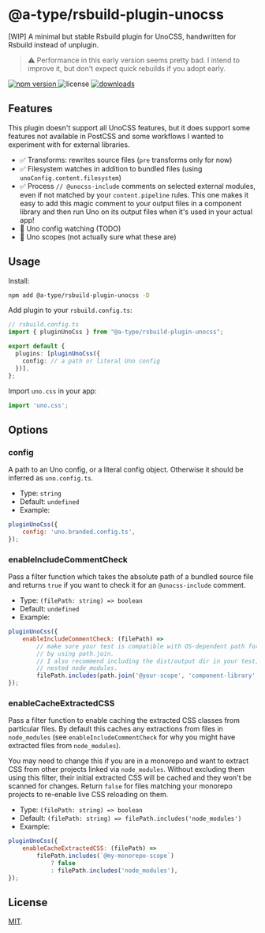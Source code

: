 # @a-type/rsbuild-plugin-unocss

[WIP] A minimal but stable Rsbuild plugin for UnoCSS, handwritten for Rsbuild instead of unplugin.

> ⚠️ Performance in this early version seems pretty bad. I intend to improve it, but don't expect quick rebuilds if you adopt early.

<p>
  <a href="https://npmjs.com/package/@a-type/rsbuild-plugin-unocss">
   <img src="https://img.shields.io/npm/v/rsbuild-plugin-unocss?style=flat-square&colorA=564341&colorB=EDED91" alt="npm version" />
  </a>
  <img src="https://img.shields.io/badge/License-MIT-blue.svg?style=flat-square&colorA=564341&colorB=EDED91" alt="license" />
  <a href="https://npmcharts.com/compare/@a-type/rsbuild-plugin-unocss?minimal=true"><img src="https://img.shields.io/npm/dm/@a-type/rsbuild-plugin-unocss.svg?style=flat-square&colorA=564341&colorB=EDED91" alt="downloads" /></a>
</p>

## Features

This plugin doesn't support all UnoCSS features, but it does support some features not available in PostCSS and some workflows I wanted to experiment with for external libraries.

- ✅ Transforms: rewrites source files (`pre` transforms only for now)
- ✅ Filesystem watches in addition to bundled files (using `unoConfig.content.filesystem`)
- ✅ Process `// @unocss-include` comments on selected external modules, even if not matched by your `content.pipeline` rules. This one makes it easy to add this magic comment to your output files in a component library and then run Uno on its output files when it's used in your actual app!
- 🚫 Uno config watching (TODO)
- 🚫 Uno scopes (not actually sure what these are)

## Usage

Install:

```bash
npm add @a-type/rsbuild-plugin-unocss -D
```

Add plugin to your `rsbuild.config.ts`:

```ts
// rsbuild.config.ts
import { pluginUnoCss } from "@a-type/rsbuild-plugin-unocss";

export default {
  plugins: [pluginUnoCss({
    config: // a path or literal Uno config
  })],
};
```

Import `uno.css` in your app:

```ts
import 'uno.css';
```

## Options

### config

A path to an Uno config, or a literal config object. Otherwise it should be inferred as `uno.config.ts`.

- Type: `string`
- Default: `undefined`
- Example:

```js
pluginUnoCss({
	config: 'uno.branded.config.ts',
});
```

### enableIncludeCommentCheck

Pass a filter function which takes the absolute path of a bundled source file and returns `true` if you want to check it for an `@unocss-include` comment.

- Type: `(filePath: string) => boolean`
- Default: `undefined`
- Example:

```js
pluginUnoCss({
	enableIncludeCommentCheck: (filePath) =>
		// make sure your test is compatible with OS-dependent path formats
		// by using path.join.
		// I also recommend including the dist/output dir in your test, to avoid
		// nested node_modules.
		filePath.includes(path.join('@your-scope', 'component-library', 'dist')),
});
```

### enableCacheExtractedCSS

Pass a filter function to enable caching the extracted CSS classes from particular files. By default this caches any extractions from files in `node_modules` (see `enableIncludeCommentCheck` for why you might have extracted files from `node_modules`).

You may need to change this if you are in a monorepo and want to extract CSS from other projects linked via `node_modules`. Without excluding them using this filter, their initial extracted CSS will be cached and they won't be scanned for changes. Return `false` for files matching your monorepo projects to re-enable live CSS reloading on them.

- Type: `(filePath: string) => boolean`
- Default: `(filePath: string) => filePath.includes('node_modules')`
- Example:

```js
pluginUnoCss({
	enableCacheExtractedCSS: (filePath) =>
		filePath.includes(`@my-monorepo-scope`)
			? false
			: filePath.includes('node_modules'),
});
```

## License

[MIT](./LICENSE).
